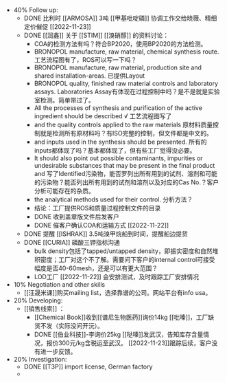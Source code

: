 - 40% Follow up:
	- DONE 比利时 [[ARMOSA]] 3吨 [[甲基吡啶磷]] 协调工作交给晓薇、精细定价催促 [[2022-11-23]]
	- DONE [[润鑫]] 关于 [[STIM]] [[溴硝醇]] 的资料讨论：
		- COA的检测方法有吗？符合BP2020，使用BP2020的方法检测。
		- BRONOPOL manufacture, raw material, chemical synthesis route. 工艺流程图有了，ROS可以写一下吗？
		- BRONOPOL manufacture, raw material, production site and shared installation-areas. 已提供Layout
		- BRONOPOL quality, finished raw material controls and laboratory assays. Laboratories Assay有体现在过程控制中吗？是不是就是实验室检测。简单带过了。
		- All the processes of synthesis and purification of the active ingredient should be described √ 工艺流程图写了
		- and the quality controls applied to the raw materials 原材料质量控制就是检测所有原材料吗？有ISO完整的控制，但文件都是中文的。
		- and inputs used in the synthesis should be presented. 所有的inputs都体现了吗？基本都体现了，但有些工厂觉得没必要。
		- It should also point out possible contaminants, impurities or undesirable substances that may be present in the final product and 写了Identified污染物，能否罗列出所有用到的试剂、溶剂和可能的污染物？能否列出所有用到的试剂和溶剂以及对应的Cas No.？客户分析可能存在的杂质。
		- the analytical methods used for their control. 分析方法？
		- 结论：工厂提供ROS和质量过程控制文件的目录
		- DONE 收到盖章版文件后发客户
		- DONE 催客户确认COA和运输方式 [[2022-11-22]]
	- DONE 提醒 [[ISHRAK]] 3.5吨溴甲烷船到时间，提醒船边提货
	- DONE [[CURIA]] 磷酸三钾指标沟通
		- bulk density包括了tapped/untapped density，即振实密度和自然堆积密度；工厂对这个不了解。需要问下客户的internal control可接受幅度是否40-60mesh，还是可以有更大范围？
		- LOD工厂 [[2022-11-22]] 会安排测试，及时跟踪工厂安排情况
- 10% Negotiation and other skills
	- [[汪晟米课]]购买mailing list，选择靠谱的公司。网站平台有info usa。
- 20% Developing:
	- [[销售线索]] ：
		- [[Chemical Book]]收到[[谱尼生物医药]]询价14kg [[吡嗪]]，工厂缺货不发（实际没问开沅）。
		- DONE [[伯业科技]]-李询价25kg [[哒嗪]]发武汉，告知库存含量情况，报价300元/kg含税运至武汉。 [[2022-11-23]]跟踪后续，客户没有进一步反馈。
- 20% Investigation:
	- DONE [[T3P]] import license, German factory
	-